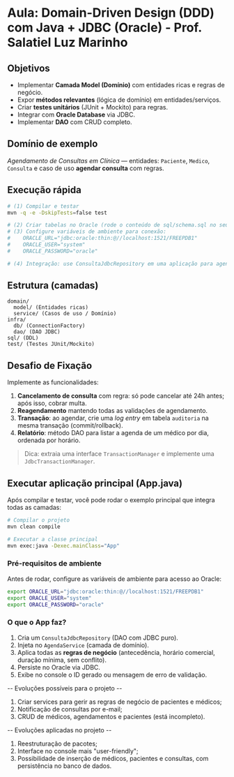 # Aula: Domain-Driven Design (DDD) com Java + JDBC (Oracle) - Prof. Salatiel Luz Marinho

## Objetivos
- Implementar **Camada Model (Domínio)** com entidades ricas e regras de negócio.
- Expor **métodos relevantes** (lógica de domínio) em entidades/serviços.
- Criar **testes unitários** (JUnit + Mockito) para regras.
- Integrar com **Oracle Database** via JDBC.
- Implementar **DAO** com CRUD completo.

## Domínio de exemplo
*Agendamento de Consultas em Clínica* — entidades: `Paciente`, `Medico`, `Consulta` e caso de uso **agendar consulta** com regras.

## Execução rápida
```bash
# (1) Compilar e testar
mvn -q -e -DskipTests=false test

# (2) Criar tabelas no Oracle (rode o conteúdo de sql/schema.sql no seu banco)
# (3) Configure variáveis de ambiente para conexão:
#    ORACLE_URL="jdbc:oracle:thin:@//localhost:1521/FREEPDB1"
#    ORACLE_USER="system"
#    ORACLE_PASSWORD="oracle"

# (4) Integração: use ConsultaJdbcRepository em uma aplicação para agendar consultas
```

## Estrutura (camadas)
```
domain/
  model/ (Entidades ricas)
  service/ (Casos de uso / Domínio)
infra/
  db/ (ConnectionFactory)
  dao/ (DAO JDBC)
sql/ (DDL)
test/ (Testes JUnit/Mockito)
```

## Desafio de Fixação
Implemente as funcionalidades:
1. **Cancelamento de consulta** com regra: só pode cancelar até 24h antes; após isso, cobrar multa.
2. **Reagendamento** mantendo todas as validações de agendamento.
3. **Transação**: ao agendar, crie uma *log entry* em tabela `auditoria` na mesma transação (commit/rollback).
4. **Relatório**: método DAO para listar a agenda de um médico por dia, ordenada por horário.

> Dica: extraia uma interface `TransactionManager` e implemente uma `JdbcTransactionManager`.


## Executar aplicação principal (App.java)

Após compilar e testar, você pode rodar o exemplo principal que integra todas as camadas:

```bash
# Compilar o projeto
mvn clean compile

# Executar a classe principal
mvn exec:java -Dexec.mainClass="App"
```

### Pré-requisitos de ambiente

Antes de rodar, configure as variáveis de ambiente para acesso ao Oracle:

```bash
export ORACLE_URL="jdbc:oracle:thin:@//localhost:1521/FREEPDB1"
export ORACLE_USER="system"
export ORACLE_PASSWORD="oracle"
```

### O que o App faz?
1. Cria um `ConsultaJdbcRepository` (DAO com JDBC puro).
2. Injeta no `AgendaService` (camada de domínio).
3. Aplica todas as **regras de negócio** (antecedência, horário comercial, duração mínima, sem conflito).
4. Persiste no Oracle via JDBC.
5. Exibe no console o ID gerado ou mensagem de erro de validação.


-- Evoluções possíveis para o projeto --

1. Criar services para gerir as regras de negócio de pacientes e médicos;
2. Notificação de consultas por e-mail;
3. CRUD de médicos, agendamentos e pacientes (está incompleto).

-- Evoluções aplicadas no projeto -- 

1. Reestruturação de pacotes;
2. Interface no console mais "user-friendly";
3. Possibilidade de inserção de médicos, pacientes e consultas, com persistência no banco de dados.